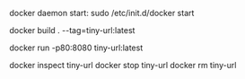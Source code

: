 docker daemon start:
sudo /etc/init.d/docker start

docker build . --tag=tiny-url:latest

docker run -p80:8080 tiny-url:latest

docker inspect tiny-url
docker stop tiny-url
docker rm tiny-url
